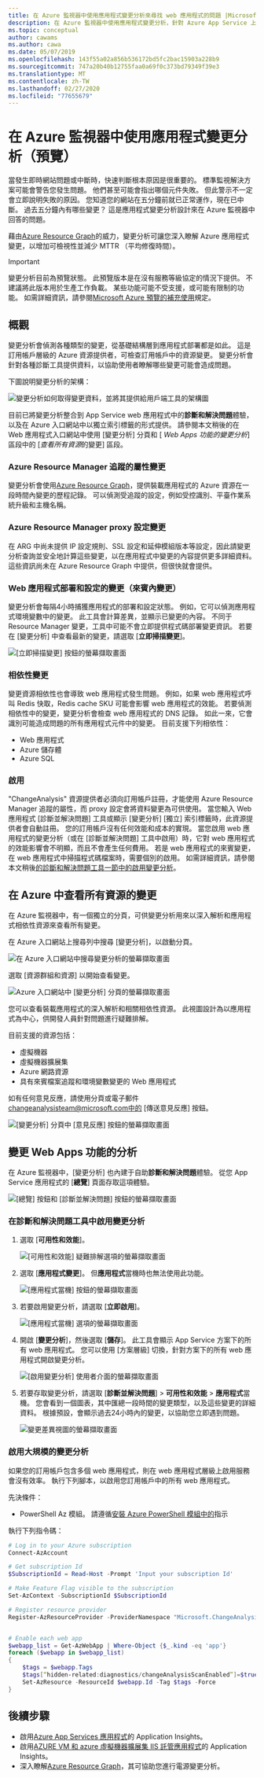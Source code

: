```yaml
---
title: 在 Azure 監視器中使用應用程式變更分析來尋找 web 應用程式的問題 |Microsoft Docs
description: 在 Azure 監視器中使用應用程式變更分析，針對 Azure App Service 上的即時網站上的應用程式問題進行疑難排解。
ms.topic: conceptual
author: cawams
ms.author: cawa
ms.date: 05/07/2019
ms.openlocfilehash: 143f55a02a856b536172bd5fc2bac15903a228b9
ms.sourcegitcommit: 747a20b40b12755faa0a69f0c373bd79349f39e3
ms.translationtype: MT
ms.contentlocale: zh-TW
ms.lasthandoff: 02/27/2020
ms.locfileid: "77655679"
---
```

# <a name="use-application-change-analysis-preview-in-azure-monitor"></a>在 Azure 監視器中使用應用程式變更分析（預覽）

當發生即時網站問題或中斷時，快速判斷根本原因是很重要的。 標準監視解決方案可能會警告您發生問題。 他們甚至可能會指出哪個元件失敗。 但此警示不一定會立即說明失敗的原因。 您知道您的網站在五分鐘前就已正常運作，現在已中斷。 過去五分鐘內有哪些變更？ 這是應用程式變更分析設計來在 Azure 監視器中回答的問題。

藉由[Azure Resource Graph](https://docs.microsoft.com/azure/governance/resource-graph/overview)的威力，變更分析可讓您深入瞭解 Azure 應用程式變更，以增加可檢視性並減少 MTTR （平均修復時間）。

> [!IMPORTANT]
> 變更分析目前為預覽狀態。 此預覽版本是在沒有服務等級協定的情況下提供。 不建議將此版本用於生產工作負載。 某些功能可能不受支援，或可能有限制的功能。 如需詳細資訊，請參閱[Microsoft Azure 預覽的補充使用](https://azure.microsoft.com/support/legal/preview-supplemental-terms/)規定。

## <a name="overview"></a>概觀

變更分析會偵測各種類型的變更，從基礎結構層到應用程式部署都是如此。 這是訂用帳戶層級的 Azure 資源提供者，可檢查訂用帳戶中的資源變更。 變更分析會針對各種診斷工具提供資料，以協助使用者瞭解哪些變更可能會造成問題。

下圖說明變更分析的架構：

![變更分析如何取得變更資料，並將其提供給用戶端工具的架構圖](./media/change-analysis/overview.png)

目前已將變更分析整合到 App Service web 應用程式中的**診斷和解決問題**體驗，以及在 Azure 入口網站中以獨立索引標籤的形式提供。
請參閱本文稍後的在 Web 應用程式入口網站中使用 [變更分析] 分頁和 [ *Web Apps 功能的變更分析*] 區段中的 [*查看所有資源*的變更] 區段。

### <a name="azure-resource-manager-tracked-properties-changes"></a>Azure Resource Manager 追蹤的屬性變更

變更分析會使用[Azure Resource Graph](https://docs.microsoft.com/azure/governance/resource-graph/overview)，提供裝載應用程式的 Azure 資源在一段時間內變更的歷程記錄。 可以偵測受追蹤的設定，例如受控識別、平臺作業系統升級和主機名稱。

### <a name="azure-resource-manager-proxied-setting-changes"></a>Azure Resource Manager proxy 設定變更
在 ARG 中尚未提供 IP 設定規則、SSL 設定和延伸模組版本等設定，因此請變更分析查詢並安全地計算這些變更，以在應用程式中變更的內容提供更多詳細資料。 這些資訊尚未在 Azure Resource Graph 中提供，但很快就會提供。

### <a name="changes-in-web-app-deployment-and-configuration-in-guest-changes"></a>Web 應用程式部署和設定的變更（來賓內變更）

變更分析會每隔4小時捕獲應用程式的部署和設定狀態。 例如，它可以偵測應用程式環境變數中的變更。 此工具會計算差異，並顯示已變更的內容。 不同于 Resource Manager 變更，工具中可能不會立即提供程式碼部署變更資訊。 若要在 [變更分析] 中查看最新的變更，請選取 [**立即掃描變更**]。

![[立即掃描變更] 按鈕的螢幕擷取畫面](./media/change-analysis/scan-changes.png)

### <a name="dependency-changes"></a>相依性變更

變更資源相依性也會導致 web 應用程式發生問題。 例如，如果 web 應用程式呼叫 Redis 快取，Redis cache SKU 可能會影響 web 應用程式的效能。 若要偵測相依性中的變更，變更分析會檢查 web 應用程式的 DNS 記錄。 如此一來，它會識別可能造成問題的所有應用程式元件中的變更。
目前支援下列相依性：
- Web 應用程式
- Azure 儲存體
- Azure SQL

### <a name="enablement"></a>啟用
"ChangeAnalysis" 資源提供者必須向訂用帳戶註冊，才能使用 Azure Resource Manager 追蹤的屬性，而 proxy 設定會將資料變更為可供使用。 當您輸入 Web 應用程式 [診斷並解決問題] 工具或顯示 [變更分析] [獨立] 索引標籤時，此資源提供者會自動註冊。 您的訂用帳戶沒有任何效能和成本的實現。 當您啟用 web 應用程式的變更分析（或在 [診斷並解決問題] 工具中啟用）時，它對 web 應用程式的效能影響會不明顯，而且不會產生任何費用。
若是 web 應用程式的來賓變更，在 web 應用程式中掃描程式碼檔案時，需要個別的啟用。 如需詳細資訊，請參閱本文稍後[的診斷和解決問題工具一節中的啟用變更分析](https://docs.microsoft.com/azure/azure-monitor/app/change-analysis#enable-change-analysis-in-the-diagnose-and-solve-problems-tool)。


## <a name="viewing-changes-for-all-resources-in-azure"></a>在 Azure 中查看所有資源的變更
在 Azure 監視器中，有一個獨立的分頁，可供變更分析用來以深入解析和應用程式相依性資源來查看所有變更。

在 Azure 入口網站上搜尋列中搜尋 [變更分析]，以啟動分頁。

![在 Azure 入口網站中搜尋變更分析的螢幕擷取畫面](./media/change-analysis/search-change-analysis.png)

選取 [資源群組和資源] 以開始查看變更。

![Azure 入口網站中 [變更分析] 分頁的螢幕擷取畫面](./media/change-analysis/change-analysis-standalone-blade.png)

您可以查看裝載應用程式的深入解析和相關相依性資源。 此視圖設計為以應用程式為中心，供開發人員針對問題進行疑難排解。

目前支援的資源包括：
- 虛擬機器
- 虛擬機器擴展集
- Azure 網路資源
- 具有來賓檔案追蹤和環境變數變更的 Web 應用程式

如有任何意見反應，請使用分頁或電子郵件 changeanalysisteam@microsoft.com中的 [傳送意見反應] 按鈕。

![[變更分析] 分頁中 [意見反應] 按鈕的螢幕擷取畫面](./media/change-analysis/change-analysis-feedback.png)

## <a name="change-analysis-for-the-web-apps-feature"></a>變更 Web Apps 功能的分析

在 Azure 監視器中，[變更分析] 也內建于自助**診斷和解決問題**體驗。 從您 App Service 應用程式的 [**總覽**] 頁面存取這項體驗。

![[總覽] 按鈕和 [診斷並解決問題] 按鈕的螢幕擷取畫面](./media/change-analysis/change-analysis.png)

### <a name="enable-change-analysis-in-the-diagnose-and-solve-problems-tool"></a>在診斷和解決問題工具中啟用變更分析

1. 選取 [**可用性和效能**]。

    ![[可用性和效能] 疑難排解選項的螢幕擷取畫面](./media/change-analysis/availability-and-performance.png)

1. 選取 [**應用程式變更**]。 但**應用程式**當機時也無法使用此功能。

   ![[應用程式當機] 按鈕的螢幕擷取畫面](./media/change-analysis/application-changes.png)

1. 若要啟用變更分析，請選取 [**立即啟用**]。

   ![[應用程式當機] 選項的螢幕擷取畫面](./media/change-analysis/enable-changeanalysis.png)

1. 開啟 [**變更分析**]，然後選取 [**儲存**]。 此工具會顯示 App Service 方案下的所有 web 應用程式。 您可以使用 [方案層級] 切換，針對方案下的所有 web 應用程式開啟變更分析。

    ![[啟用變更分析] 使用者介面的螢幕擷取畫面](./media/change-analysis/change-analysis-on.png)


1. 若要存取變更分析，請選取 [**診斷並解決問題**] > **可用性和效能** > **應用程式**當機。 您會看到一個圖表，其中匯總一段時間的變更類型，以及這些變更的詳細資料。 根據預設，會顯示過去24小時內的變更，以協助您立即遇到問題。

     ![變更差異視圖的螢幕擷取畫面](./media/change-analysis/change-view.png)


### <a name="enable-change-analysis-at-scale"></a>啟用大規模的變更分析

如果您的訂用帳戶包含多個 web 應用程式，則在 web 應用程式層級上啟用服務會沒有效率。 執行下列腳本，以啟用您訂用帳戶中的所有 web 應用程式。

先決條件：
* PowerShell Az 模組。 請遵循[安裝 Azure PowerShell 模組中的](https://docs.microsoft.com/powershell/azure/install-az-ps?view=azps-2.6.0)指示

執行下列指令碼：

```PowerShell
# Log in to your Azure subscription
Connect-AzAccount

# Get subscription Id
$SubscriptionId = Read-Host -Prompt 'Input your subscription Id'

# Make Feature Flag visible to the subscription
Set-AzContext -SubscriptionId $SubscriptionId

# Register resource provider
Register-AzResourceProvider -ProviderNamespace "Microsoft.ChangeAnalysis"


# Enable each web app
$webapp_list = Get-AzWebApp | Where-Object {$_.kind -eq 'app'}
foreach ($webapp in $webapp_list)
{
    $tags = $webapp.Tags
    $tags[“hidden-related:diagnostics/changeAnalysisScanEnabled”]=$true
    Set-AzResource -ResourceId $webapp.Id -Tag $tags -Force
}

```



## <a name="next-steps"></a>後續步驟

- 啟用[Azure App Services 應用程式](azure-web-apps.md)的 Application Insights。
- 啟用[AZURE VM 和 azure 虛擬機器擴展集 IIS 託管應用程式](azure-vm-vmss-apps.md)的 Application Insights。
- 深入瞭解[Azure Resource Graph](https://docs.microsoft.com/azure/governance/resource-graph/overview)，其可協助您進行電源變更分析。
